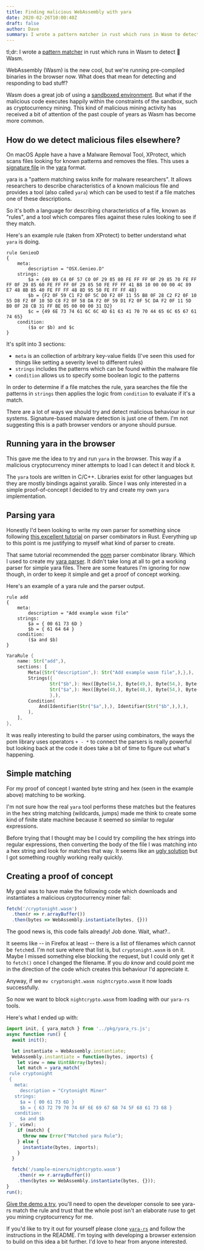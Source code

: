 ```yaml
---
title: Finding malicious WebAssembly with yara
date: 2020-02-26T10:00:40Z
draft: false
author: Dave
summary: I wrote a pattern matcher in rust which runs in Wasm to detect 👻 Wasm
---
```


tl;dr: I wrote a [pattern matcher][yara-rs] in rust which runs in Wasm to detect
👻 Wasm.

WebAssembly (Wasm) is the new cool, but we're running pre-compiled binaries in
the browser now. What does that mean for detecting and responding to bad stuff?

Wasm does a great job of using a [sandboxed environment][sandbox]. But what if
the malicious code executes happily within the constraints of the sandbox, such
as cryptocurrency mining. This kind of malicious mining activity has received a
bit of attention of the past couple of years as Wasm has become more common.

## How do we detect malicious files elsewhere? ##

On macOS Apple have a have a Malware Removal Tool, XProtect, which scans files
looking for known patterns and removes the files. This uses a [signature
file][signatures] in the [yara][yara] format. 

yara is a "pattern matching swiss knife for malware researchers". It allows
researchers to describe characteristics of a known malicious file and provides a
tool (also called `yara`) which can be used to test if a file matches one of
these descriptions.

So it's both a language for describing characteristics of a file, known as
"rules", and a tool which compares files against these rules looking to see if
they match.

Here's an example rule (taken from XProtect) to better understand what `yara`
is doing.

```yara
rule GenieoD
{
    meta:
        description = "OSX.Genieo.D"
    strings:
        $a = {49 89 C4 0F 57 C0 0F 29 85 80 FE FF FF 0F 29 85 70 FE FF FF 0F 29 85 60 FE FF FF 0F 29 85 50 FE FF FF 41 B8 10 00 00 00 4C 89 E7 48 8B B5 40 FE FF FF 48 8D 95 50 FE FF FF 48}
        $b = {F2 0F 59 C1 F2 0F 5C D0 F2 0F 11 55 B8 0F 28 C2 F2 0F 10 55 D8 F2 0F 10 5D C8 F2 0F 58 DA F2 0F 59 D1 F2 0F 5C DA F2 0F 11 5D B0 0F 28 CB 31 FF BE 05 00 00 00 31 D2}
        $c = {49 6E 73 74 61 6C 6C 4D 61 63 41 70 70 44 65 6C 65 67 61 74 65}
    condition:
        ($a or $b) and $c
}
```

It's split into 3 sections:

 - `meta` is an collection of arbitrary key-value fields (I've seen this used
   for things like setting a severity level to different rules)
 - `strings` includes the patterns which can be found within the malware file
 - `condition` allows us to specify some boolean logic to the patterns
 
In order to determine if a file matches the rule, yara searches the file the
patterns in `strings` then applies the logic from `condition` to evaluate if
it's a match.

There are a lot of ways we should try and detect malicious behaviour in our
systems. Signature-based malware detection is just one of them. I'm not
suggesting this is a path browser vendors or anyone should pursue.

## Running yara in the browser ##

This gave me the idea to try and run `yara` in the browser. This way if a
malicious cryptocurrency miner attempts to load I can detect it and block it.

The `yara` tools are written in C/C++. Libraries exist for other languages but
they are mostly bindings against yaralib. Since I was only interested in a
simple proof-of-concept I decided to try and create my own `yara`
implementation.

## Parsing yara ##

Honestly I'd been looking to write my own parser for something since following
[this excellent tutorial][parser-tutorial] on parser combinators in Rust.
Everything up to this point is me justifying to myself what kind of parser to
create.

That same tutorial recommended the [pom][pom] parser combinator library. Which I
used to create my [yara parser][yara-parser]. It didn't take long at all to get
a working parser for simple yara files. There are some features I'm ignoring for
now though, in order to keep it simple and get a proof of concept working.

Here's an example of a yara rule and the parser output.

```yara
rule add
{
    meta:
        description = "Add example wasm file"
    strings:
        $a = { 00 61 73 6D }
        $b = { 61 64 64 }
    condition:
        ($a and $b)
}
```

```rust
YaraRule {
    name: Str("add",),
    sections: [
        Meta({Str("description",): Str("Add example wasm file",),},),
        Strings({
                Str("$b",): Hex([Byte(54,), Byte(49,), Byte(54,), Byte(52,), Byte(54,), Byte(52,),],),
                Str("$a",): Hex([Byte(48,), Byte(48,), Byte(54,), Byte(49,), Byte(55,), Byte(51,), Byte(54,), Byte(68,),],),
                },),
        Condition(
            And(Identifier(Str("$a",),), Identifier(Str("$b",),),),
        ),
    ],
},
```

It was really interesting to build the parser using combinators, the ways the
pom library uses operators `+ - *` to connect the parsers is really powerful but
looking back at the code it does take a bit of time to figure out what's
happening.

## Simple matching ##

For my proof of concept I wanted byte string and hex (seen in the example above)
matching to be working.

I'm not sure how the real `yara` tool performs these matches but the features in
the hex string matching (wildcards, jumps) made me think to create some kind of
finite state machine because it seemed so similar to regular expressions.

Before trying that I thought may be I could try compiling the hex strings into
regular expressions, then converting the body of the file I was matching into a
hex string and look for matches that way. It seems like an [ugly
solution][matching] but I got something roughly working really quickly.

## Creating a proof of concept ##

My goal was to have make the following code which downloads and instantiates a
malicious cryptocurrency miner fail:

```javascript
fetch('/cryptonight.wasm')
  .then(r => r.arrayBuffer())
  .then(bytes => WebAssembly.instantiate(bytes, {}))
```

The good news is, this code fails already! Job done. Wait, what?..

It seems like -- in Firefox at least -- there is a list of filenames which
cannot be `fetch`ed. I'm not sure where that list is, but `cryptonight.wasm` is
on it. Maybe I missed something else blocking the request, but I could only get
it to `fetch()` once I changed the filename. If you *do know* and could point me
in the direction of the code which creates this behaviour I'd appreciate it.

Anyway, if we `mv cryptonight.wasm nightcrypto.wasm` it now loads successfully.

So now we want to block `nightcrypto.wasm` from loading with our `yara-rs`
tools.

Here's what I ended up with:

```javascript
import init, { yara_match } from '../pkg/yara_rs.js';
async function run() {
  await init();

  let instantiate = WebAssembly.instantiate;
  WebAssembly.instantiate = function(bytes, imports) {
    let view = new Uint8Array(bytes);
    let match = yara_match(`
 rule cryptonight
 {
   meta:
     description = "Crytonight Miner"
   strings:
     $a = { 00 61 73 6D }
     $b = { 63 72 79 70 74 6F 6E 69 67 68 74 5F 68 61 73 68 }
   condition:
     $a and $b
 }`, view);
    if (match) {
      throw new Error("Matched yara Rule");
    } else {
      instantiate(bytes, imports);
    }
  }

  fetch('/sample-miners/nightcrypto.wasm')
    .then(r => r.arrayBuffer())
    .then(bytes => WebAssembly.instantiate(bytes, {}));
}
run();
```

[Give the demo a try](/demo), you'll need to open the developer console to see
yara-rs match the rule and trust that the whole post isn't an elaborate ruse to
get you mining cryptocurrency for me.

If you'd like to try it out for yourself please clone [`yara-rs`][yara-rs] and
follow the instructions in the README. I'm toying with developing a browser
extension to build on this idea a bit further. I'd love to hear from anyone
interested.


[yara-rs]: https://github.com/davbo/yara-rs
[sandbox]: https://webassembly.org/docs/security/
[signatures]: https://gist.github.com/pedramamini/c586a151a978f971b70412ca4485c491
[yara]: https://virustotal.github.io/yara/
[parser-tutorial]: https://bodil.lol/parser-combinators/
[pom]: https://crates.io/crates/pom
[yara-parser]: https://github.com/davbo/yara-rs/blob/627e6c142423855092ecb479d19ce9fc7063b3b2/src/yara/parser.rs
[matching]: https://github.com/davbo/yara-rs/blob/627e6c142423855092ecb479d19ce9fc7063b3b2/src/yara/matcher.rs#L8-L21

